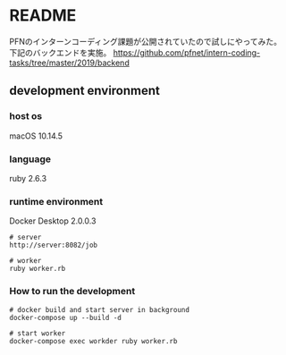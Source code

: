 # README

PFNのインターンコーディング課題が公開されていたので試しにやってみた。
下記のバックエンドを実施。
https://github.com/pfnet/intern-coding-tasks/tree/master/2019/backend

## development environment

### host os
macOS 10.14.5

### language
ruby 2.6.3

### runtime environment
Docker Desktop 2.0.0.3

```
# server
http://server:8082/job

# worker
ruby worker.rb
```

### How to run the development

```
# docker build and start server in background
docker-compose up --build -d

# start worker
docker-compose exec workder ruby worker.rb
```
